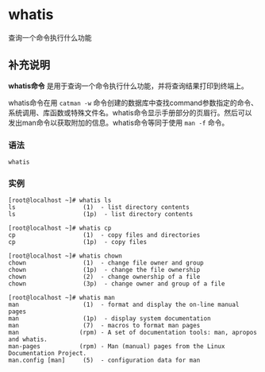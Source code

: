 #  whatis

查询一个命令执行什么功能

##  补充说明

**whatis命令** 是用于查询一个命令执行什么功能，并将查询结果打印到终端上。

whatis命令在用 ` catman -w `
命令创建的数据库中查找command参数指定的命令、系统调用、库函数或特殊文件名。whatis命令显示手册部分的页眉行。然后可以发出man命令以获取附加的信息。whatis命令等同于使用
` man -f ` 命令。

###  语法

    
    
    whatis
    

###  实例

    
    
    [root@localhost ~]# whatis ls
    ls                   (1)  - list directory contents
    ls                   (1p)  - list directory contents
    
    [root@localhost ~]# whatis cp
    cp                   (1)  - copy files and directories
    cp                   (1p)  - copy files
    
    [root@localhost ~]# whatis chown
    chown                (1)  - change file owner and group
    chown                (1p)  - change the file ownership
    chown                (2)  - change ownership of a file
    chown                (3p)  - change owner and group of a file
    
    [root@localhost ~]# whatis man
    man                  (1)  - format and display the on-line manual pages
    man                  (1p)  - display system documentation
    man                  (7)  - macros to format man pages
    man                 (rpm) - A set of documentation tools: man, apropos and whatis.
    man-pages           (rpm) - Man (manual) pages from the Linux Documentation Project.
    man.config [man]     (5)  - configuration data for man
    

